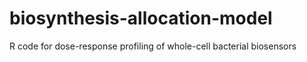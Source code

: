 # biosynthesis-allocation-model
R code for dose-response profiling of whole-cell bacterial biosensors
